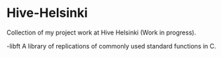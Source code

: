 # Hive-Helsinki

Collection of my project work at Hive Helsinki (Work in progress).

-libft
A library of replications of commonly used standard functions in C.
